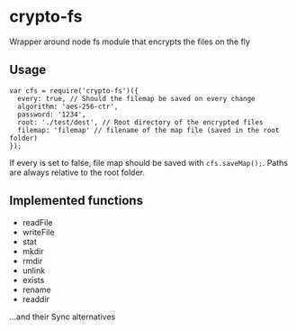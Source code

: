 # crypto-fs

Wrapper around node fs module that encrypts the files on the fly

## Usage

    var cfs = require('crypto-fs')({
      every: true, // Should the filemap be saved on every change
      algorithm: 'aes-256-ctr',
      password: '1234',
      root: './test/dest', // Root directory of the encrypted files
      filemap: 'filemap' // filename of the map file (saved in the root folder)
    });

If every is set to false, file map should be saved with ``cfs.saveMap();``.
Paths are always relative to the root folder.

## Implemented functions

* readFile
* writeFile
* stat
* mkdir
* rmdir
* unlink
* exists
* rename
* readdir

...and their Sync alternatives
